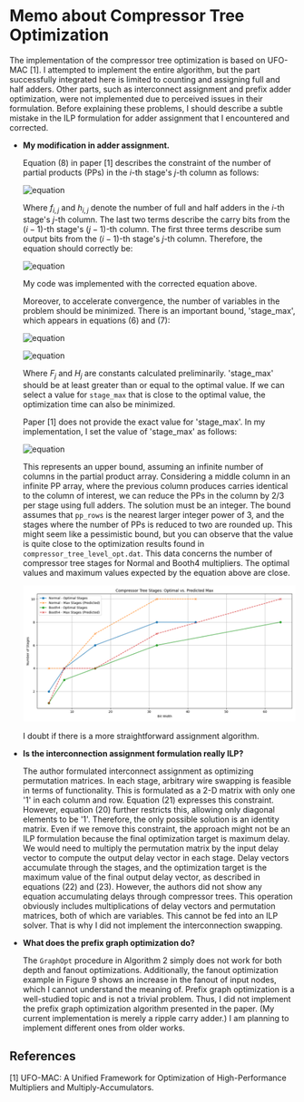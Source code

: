 # Memo about Compressor Tree Optimization

The implementation of the compressor tree optimization is based on UFO-MAC [1]. I attempted to implement the entire algorithm, but the part successfully integrated here is limited to counting and assigning full and half adders. Other parts, such as interconnect assignment and prefix adder optimization, were not implemented due to perceived issues in their formulation. Before explaining these problems, I should describe a subtle mistake in the ILP formulation for adder assignment that I encountered and corrected.

*   **My modification in adder assignment.**

    Equation (8) in paper [1] describes the constraint of the number of partial products (PPs) in the $i$-th stage's $j$-th column as follows:

    ![equation](https://latex.codecogs.com/svg.latex?pp_{i,j}=pp_{i-1,j}%20-%202f_{i,j}%20-%20h_{i,j}%20+%20f_{i-1,j-1}%20+%20h_{i-1,j-1}%20%5Cquad%20(8))

    Where $f_{i,j}$ and $h_{i,j}$ denote the number of full and half adders in the $i$-th stage's $j$-th column. The last two terms describe the carry bits from the $(i-1)$-th stage's $(j-1)$-th column. The first three terms describe sum output bits from the $(i-1)$-th stage's $j$-th column. Therefore, the equation should correctly be:

    ![equation](https://latex.codecogs.com/svg.latex?pp_{i,j}=pp_{i-1,j}%20-%202f_{i-1,j}%20-%20h_{i-1,j}%20+%20f_{i-1,j-1}%20+%20h_{i-1,j-1})

    My code was implemented with the corrected equation above.

    Moreover, to accelerate convergence, the number of variables in the problem should be minimized. There is an important bound, 'stage_max', which appears in equations (6) and (7):

    ![equation](https://latex.codecogs.com/svg.latex?%5Csum_{i=0}^{stage_max}f_{i,j}=F_j%20%5Cquad%20(6))

    ![equation](https://latex.codecogs.com/svg.latex?%5Csum_{i=0}^{stage_max}h_{i,j}=H_j%20%5Cquad%20(7))

    Where $F_j$ and $H_j$ are constants calculated preliminarily. 'stage_max' should be at least greater than or equal to the optimal value. If we can select a value for `stage_max` that is close to the optimal value, the optimization time can also be minimized.

    Paper [1] does not provide the exact value for 'stage_max'. In my implementation, I set the value of 'stage_max' as follows:

    ![equation](https://latex.codecogs.com/svg.latex?stage%5C_max%20=%20%5Clog_{3/2}%20(%203%5E{%5Clog_2%20(pp%5C_rows/2)}/2%20))

    This represents an upper bound, assuming an infinite number of columns in the partial product array. Considering a middle column in an infinite PP array, where the previous column produces carries identical to the column of interest, we can reduce the PPs in the column by 2/3 per stage using full adders. The solution must be an integer. The bound assumes that `pp_rows` is the nearest larger integer power of 3, and the stages where the number of PPs is reduced to two are rounded up. This might seem like a pessimistic bound, but you can observe that the value is quite close to the optimization results found in `compressor_tree_level_opt.dat`. This data concerns the number of compressor tree stages for Normal and Booth4 multipliers. The optimal values and maximum values expected by the equation above are close.

    ![Compressor Tree Stages: Optimal vs. Predicted Max](compressor_tree_stages.png)

    I doubt if there is a more straightforward assignment algorithm.

*   **Is the interconnection assignment formulation really ILP?**

    The author formulated interconnect assignment as optimizing permutation matrices. In each stage, arbitrary wire swapping is feasible in terms of functionality. This is formulated as a 2-D matrix with only one '1' in each column and row. Equation (21) expresses this constraint. However, equation (20) further restricts this, allowing only diagonal elements to be '1'. Therefore, the only possible solution is an identity matrix. Even if we remove this constraint, the approach might not be an ILP formulation because the final optimization target is maximum delay. We would need to multiply the permutation matrix by the input delay vector to compute the output delay vector in each stage. Delay vectors accumulate through the stages, and the optimization target is the maximum value of the final output delay vector, as described in equations (22) and (23). However, the authors did not show any equation accumulating delays through compressor trees. This operation obviously includes multiplications of delay vectors and permutation matrices, both of which are variables. This cannot be fed into an ILP solver. That is why I did not implement the interconnection swapping.

*   **What does the prefix graph optimization do?**

    The `GraphOpt` procedure in Algorithm 2 simply does not work for both depth and fanout optimizations. Additionally, the fanout optimization example in Figure 9 shows an increase in the fanout of input nodes, which I cannot understand the meaning of. Prefix graph optimization is a well-studied topic and is not a trivial problem. Thus, I did not implement the prefix graph optimization algorithm presented in the paper. (My current implementation is merely a ripple carry adder.) I am planning to implement different ones from older works.

## References

[1] UFO-MAC: A Unified Framework for Optimization of High-Performance Multipliers and Multiply-Accumulators.
